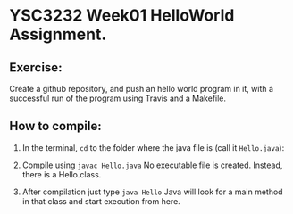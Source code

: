# YSC3232 Week01 HelloWorld Assignment.

## Exercise: 
Create a github repository, and push an hello world program in it, with a successful run of the program using Travis and a Makefile.

## How to compile:
1. In the terminal, ```cd``` to the folder where the java file is (call it ```Hello.java```):

2. Compile using ```javac Hello.java```
No executable file is created. Instead, there is a Hello.class.

3. After compilation just type ```java Hello``` 
Java will look for a main method in that class and start execution from here.
